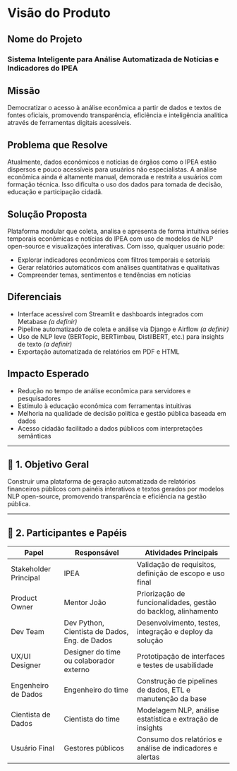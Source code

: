 # Visão do Produto

## Nome do Projeto

### Sistema Inteligente para Análise Automatizada de Notícias e Indicadores do IPEA

## Missão

Democratizar o acesso à análise econômica a partir de dados e textos de fontes oficiais, promovendo transparência, eficiência e inteligência analítica através de ferramentas digitais acessíveis.

## Problema que Resolve

Atualmente, dados econômicos e notícias de órgãos como o IPEA estão dispersos e pouco acessíveis para usuários não especialistas. A análise econômica ainda é altamente manual, demorada e restrita a usuários com formação técnica. Isso dificulta o uso dos dados para tomada de decisão, educação e participação cidadã.

## Solução Proposta

Plataforma modular que coleta, analisa e apresenta de forma intuitiva séries temporais econômicas e notícias do IPEA com uso de modelos de NLP open-source e visualizações interativas. Com isso, qualquer usuário pode:

- Explorar indicadores econômicos com filtros temporais e setoriais  
- Gerar relatórios automáticos com análises quantitativas e qualitativas  
- Compreender temas, sentimentos e tendências em notícias  

## Diferenciais

- Interface acessível com Streamlit e dashboards integrados com Metabase *(a definir)*  
- Pipeline automatizado de coleta e análise via Django e Airflow *(a definir)*  
- Uso de NLP leve (BERTopic, BERTimbau, DistilBERT, etc.) para insights de texto *(a definir)*  
- Exportação automatizada de relatórios em PDF e HTML  

## Impacto Esperado

- Redução no tempo de análise econômica para servidores e pesquisadores  
- Estímulo à educação econômica com ferramentas intuitivas  
- Melhoria na qualidade de decisão política e gestão pública baseada em dados  
- Acesso cidadão facilitado a dados públicos com interpretações semânticas  

---

## 🎯 1. Objetivo Geral

Construir uma plataforma de geração automatizada de relatórios financeiros públicos com painéis interativos e textos gerados por modelos NLP open-source, promovendo transparência e eficiência na gestão pública.

---

## 👥 2. Participantes e Papéis

| Papel                   | Responsável                                      | Atividades Principais                                            |
|-------------------------|--------------------------------------------------|------------------------------------------------------------------|
| Stakeholder Principal   | IPEA                                             | Validação de requisitos, definição de escopo e uso final         |
| Product Owner           | Mentor João                                      | Priorização de funcionalidades, gestão do backlog, alinhamento   |
| Dev Team                | Dev Python, Cientista de Dados, Eng. de Dados   | Desenvolvimento, testes, integração e deploy da solução          |
| UX/UI Designer          | Designer do time ou colaborador externo         | Prototipação de interfaces e testes de usabilidade               |
| Engenheiro de Dados     | Engenheiro do time                               | Construção de pipelines de dados, ETL e manutenção da base       |
| Cientista de Dados      | Cientista do time                                | Modelagem NLP, análise estatística e extração de insights        |
| Usuário Final           | Gestores públicos                                | Consumo dos relatórios e análise de indicadores e alertas        |
